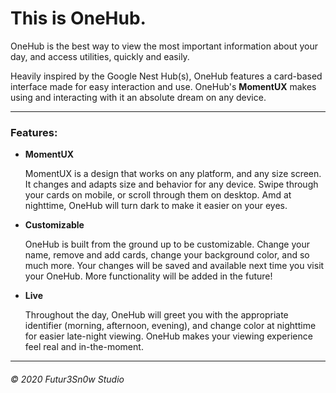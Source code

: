 <h1><b>This is OneHub.</b></h1>
<p>OneHub is the best way to view the most important information about your day, and access utilities, quickly and easily.</p>
<p>Heavily inspired by the Google Nest Hub(s), OneHub features a card-based interface made for easy interaction and use. OneHub's <b>MomentUX</b> makes using and interacting with it an absolute dream on any device.</p>
<hr>
<h3>Features:</h3>
<ul>
<li><b>MomentUX</b></li>
<p>MomentUX is a design that works on any platform, and any size screen. It changes and adapts size and behavior for any device. Swipe through your cards on mobile, or scroll through them on desktop. Amd at nighttime, OneHub will turn dark to make it easier on your eyes.</p>
<li><b>Customizable</b></li>
<p>OneHub is built from the ground up to be customizable. Change your name, remove and add cards, change your background color, and so much more. Your changes will be saved and available next time you visit your OneHub. More functionality will be added in the future!</p>
<li><b>Live</b></li>
<p>Throughout the day, OneHub will greet you with the appropriate identifier (morning, afternoon, evening), and change color at nighttime for easier late-night viewing. OneHub makes your viewing experience feel real and in-the-moment.</p>
</ul>
<hr>
<h6>© 2020 Futur3Sn0w Studio</h6>
